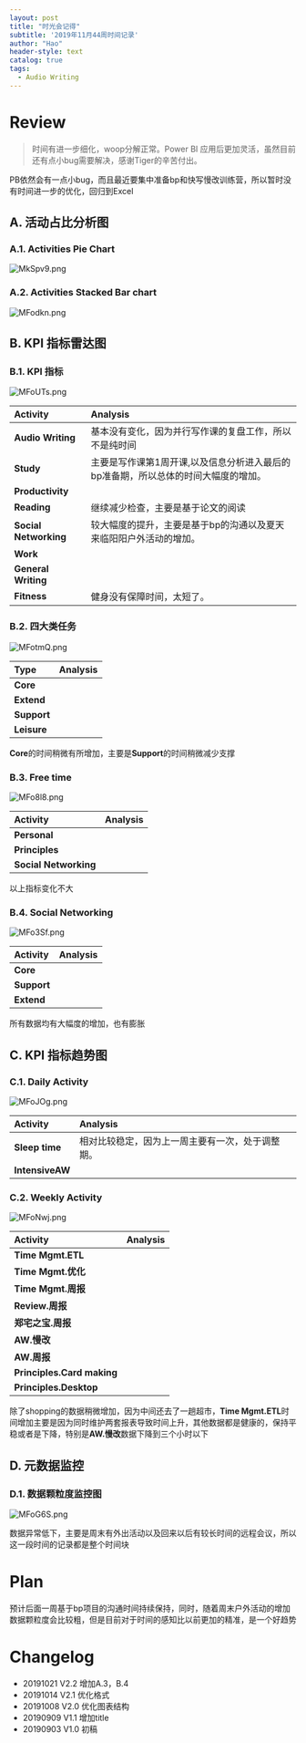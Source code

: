 ```yaml
---
layout: post
title: "时光会记得"
subtitle: '2019年11月44周时间记录'
author: "Hao"
header-style: text
catalog: true
tags:
  - Audio Writing
---
```


# Review 
>时间有进一步细化，woop分解正常。Power BI 应用后更加灵活，虽然目前还有点小bug需要解决，感谢Tiger的辛苦付出。

PB依然会有一点小bug，而且最近要集中准备bp和快写慢改训练营，所以暂时没有时间进一步的优化，回归到Excel

## A. 活动占比分析图
### A.1. Activities Pie Chart
![MkSpv9.png](https://s2.ax1x.com/2019/11/07/MkSpv9.png)




### A.2. Activities Stacked Bar chart
![MFodkn.png](https://s2.ax1x.com/2019/11/07/MFodkn.png)

## B. KPI 指标雷达图
### B.1. KPI 指标
![MFoUTs.png](https://s2.ax1x.com/2019/11/07/MFoUTs.png)

| **Activity**          | **Analysis**                                                 |
| :-------------------- | :----------------------------------------------------------- |
| **Audio Writing**     | 基本没有变化，因为并行写作课的复盘工作，所以不是纯时间       |
| **Study**             | 主要是写作课第1周开课,以及信息分析进入最后的bp准备期，所以总体的时间大幅度的增加。 |
| **Productivity**      |                                                              |
| **Reading**           | 继续减少检查，主要是基于论文的阅读                           |
| **Social Networking** | 较大幅度的提升，主要是基于bp的沟通以及夏天来临阳阳户外活动的增加。 |
| **Work**              |                                                              |
| **General Writing**   |                                                              |
| **Fitness**           | 健身没有保障时间，太短了。                                   |

### B.2. 四大类任务 
![MFotmQ.png](https://s2.ax1x.com/2019/11/07/MFotmQ.png)



| **Type**    | **Analysis** |
| :---------- | :----------- |
| **Core**    |              |
| **Extend**  |              |
| **Support** |              |
| **Leisure** |              |

**Core**的时间稍微有所增加，主要是**Support**的时间稍微减少支撑

### B.3. Free time 
![MFo8l8.png](https://s2.ax1x.com/2019/11/07/MFo8l8.png)

| **Activity**          | **Analysis** |
| :-------------------- | :----------- |
| **Personal**          |              |
| **Principles**        |              |
| **Social Networking** |              |

以上指标变化不大

### B.4. Social Networking 
![MFo3Sf.png](https://s2.ax1x.com/2019/11/07/MFo3Sf.png)

| **Activity** | **Analysis** |
| :----------- | :----------- |
| **Core**     |              |
| **Support**  |              |
| **Extend**   |              |

所有数据均有大幅度的增加，也有膨胀

## C. KPI 指标趋势图
### C.1. Daily Activity
![MFoJOg.png](https://s2.ax1x.com/2019/11/07/MFoJOg.png)

| **Activity**    | **Analysis**                                     |
| :-------------- | :----------------------------------------------- |
| **Sleep time**  | 相对比较稳定，因为上一周主要有一次，处于调整期。 |
| **IntensiveAW** |                                                  |


### C.2. Weekly Activity
![MFoNwj.png](https://s2.ax1x.com/2019/11/07/MFoNwj.png)

| **Activity**               | **Analysis** |
| :------------------------- | :----------- |
| **Time Mgmt.ETL**          |              |
| **Time Mgmt.优化**         |              |
| **Time Mgmt.周报**         |              |
| **Review.周报**            |              |
| **郑宅之宝.周报**          |              |
| **AW.慢改**                |              |
| **AW.周报**                |              |
| **Principles.Card making** |              |
| **Principles.Desktop**     |              |

除了shopping的数据稍微增加，因为中间还去了一趟超市，**Time Mgmt.ETL**时间增加主要是因为同时维护两套报表导致时间上升，其他数据都是健康的，保持平稳或者是下降，特别是**AW.慢改**数据下降到三个小时以下

## D. 元数据监控
### D.1. 数据颗粒度监控图
![MFoG6S.png](https://s2.ax1x.com/2019/11/07/MFoG6S.png)

数据异常低下，主要是周末有外出活动以及回来以后有较长时间的远程会议，所以这一段时间的记录都是整个时间块

# Plan
预计后面一周基于bp项目的沟通时间持续保持，同时，随着周末户外活动的增加数据颗粒度会比较粗，但是目前对于时间的感知比以前更加的精准，是一个好趋势

# Changelog
* 20191021 V2.2 增加A.3，B.4
* 20191014 V2.1 优化格式
* 20191008 V2.0 优化图表结构
* 20190909 V1.1 增加title
* 20190903 V1.0 初稿